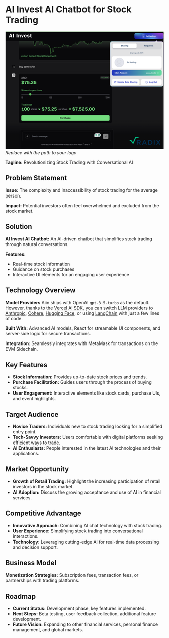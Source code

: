 # AI Invest AI Chatbot for Stock Trading

![Project Logo](Ai_invest.png) *Replace with the path to your logo*

**Tagline:** Revolutionizing Stock Trading with Conversational AI

## Problem Statement

**Issue:** The complexity and inaccessibility of stock trading for the average person.

**Impact:** Potential investors often feel overwhelmed and excluded from the stock market.

## Solution

**AI Invest AI Chatbot:** An AI-driven chatbot that simplifies stock trading through natural conversations.

**Features:**
- Real-time stock information
- Guidance on stock purchases
- Interactive UI elements for an engaging user experience

## Technology Overview

**Model Providers** Aiin ships with OpenAI `gpt-3.5-turbo` as the default. However, thanks to the [Vercel AI SDK](https://sdk.vercel.ai/docs), you can switch LLM providers to [Anthropic](https://anthropic.com), [Cohere](https://cohere.com/), [Hugging Face](https://huggingface.co), or using [LangChain](https://js.langchain.com) with just a few lines of code.

**Built With:** Advanced AI models, React for streamable UI components, and server-side logic for secure transactions.

**Integration:** Seamlessly integrates with MetaMask for transactions on the EVM Sidechain.

## Key Features

- **Stock Information:** Provides up-to-date stock prices and trends.
- **Purchase Facilitation:** Guides users through the process of buying stocks.
- **User Engagement:** Interactive elements like stock cards, purchase UIs, and event highlights.

## Target Audience

- **Novice Traders:** Individuals new to stock trading looking for a simplified entry point.
- **Tech-Savvy Investors:** Users comfortable with digital platforms seeking efficient ways to trade.
- **AI Enthusiasts:** People interested in the latest AI technologies and their applications.

## Market Opportunity

- **Growth of Retail Trading:** Highlight the increasing participation of retail investors in the stock market.
- **AI Adoption:** Discuss the growing acceptance and use of AI in financial services.

## Competitive Advantage

- **Innovative Approach:** Combining AI chat technology with stock trading.
- **User Experience:** Simplifying stock trading into conversational interactions.
- **Technology:** Leveraging cutting-edge AI for real-time data processing and decision support.

## Business Model

**Monetization Strategies:** Subscription fees, transaction fees, or partnerships with trading platforms.

## Roadmap

- **Current Status:** Development phase, key features implemented.
- **Next Steps:** Beta testing, user feedback collection, additional feature development.
- **Future Vision:** Expanding to other financial services, personal finance management, and global markets.


